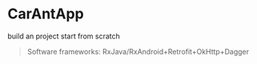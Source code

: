 # CarAntApp
build an project start from scratch
> Software frameworks: RxJava/RxAndroid+Retrofit+OkHttp+Dagger
